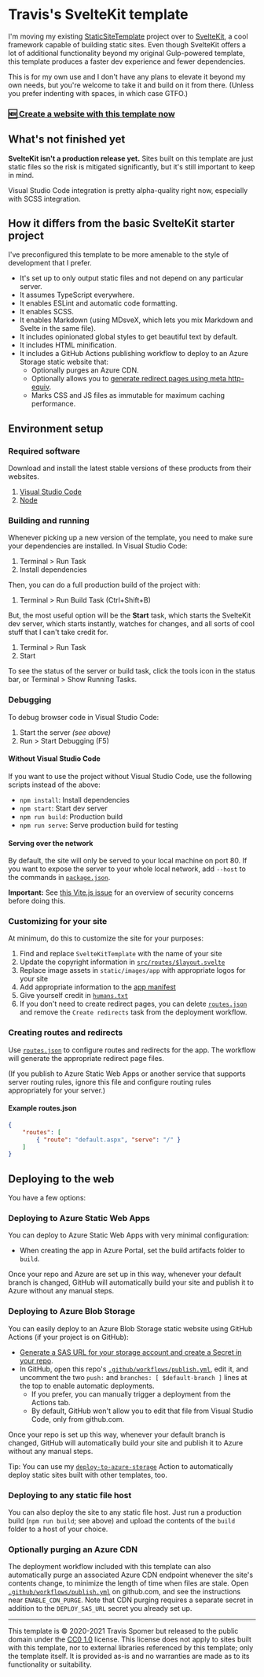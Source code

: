 # Travis's SvelteKit template

I'm moving my existing [StaticSiteTemplate](https://github.com/TravisSpomer/StaticSiteTemplate) project over to [SvelteKit](https://kit.svelte.dev), a cool framework capable of building static sites. Even though SvelteKit offers a lot of additional functionality beyond my original Gulp-powered template, this template produces a faster dev experience and fewer dependencies.

This is for my own use and I don't have any plans to elevate it beyond my own needs, but you're welcome to take it and build on it from there. (Unless you prefer indenting with spaces, in which case GTFO.)

### **[🆕 Create a website with this template now](https://github.com/TravisSpomer/SvelteKitTemplate/generate)**

## What's not finished yet

**SvelteKit isn't a production release yet.** Sites built on this template are just static files so the risk is mitigated significantly, but it's still important to keep in mind.

Visual Studio Code integration is pretty alpha-quality right now, especially with SCSS integration.

## How it differs from the basic SvelteKit starter project

I've preconfigured this template to be more amenable to the style of development that I prefer.

* It's set up to only output static files and not depend on any particular server.
* It assumes TypeScript everywhere.
* It enables ESLint and automatic code formatting.
* It enables SCSS.
* It enables Markdown (using MDsveX, which lets you mix Markdown and Svelte in the same file).
* It includes opinionated global styles to get beautiful text by default.
* It includes HTML minification.
* It includes a GitHub Actions publishing workflow to deploy to an Azure Storage static website that:
	* Optionally purges an Azure CDN.
	* Optionally allows you to [generate redirect pages using meta http-equiv](https://github.com/marketplace/actions/create-html-redirects).
	* Marks CSS and JS files as immutable for maximum caching performance.

## Environment setup

### Required software

Download and install the latest stable versions of these products from their websites.

1. [Visual Studio Code](https://code.visualstudio.com)
2. [Node](https://nodejs.org/en/)

### Building and running

Whenever picking up a new version of the template, you need to make sure your dependencies are installed. In Visual Studio Code:

1. Terminal > Run Task
2. Install dependencies

Then, you can do a full production build of the project with:

1. Terminal > Run Build Task (Ctrl+Shift+B)

But, the most useful option will be the **Start** task, which starts the SvelteKit dev server, which starts instantly, watches for changes, and all sorts of cool stuff that I can't take credit for.

1. Terminal > Run Task
2. Start

To see the status of the server or build task, click the tools icon in the status bar, or Terminal > Show Running Tasks.

### Debugging

To debug browser code in Visual Studio Code:

1. Start the server *(see above)*
2. Run > Start Debugging (F5)

#### Without Visual Studio Code

If you want to use the project without Visual Studio Code, use the following scripts instead of the above:

* `npm install`: Install dependencies
* `npm start`: Start dev server
* `npm run build`: Production build
* `npm run serve`: Serve production build for testing

#### Serving over the network

By default, the site will only be served to your local machine on port 80. If you want to expose the server to your whole local network, add `--host` to the commands in [`package.json`](package.json).

**Important:** See [this Vite.js issue](https://github.com/vitejs/vite/issues/2820) for an overview of security concerns before doing this.

### Customizing for your site

At minimum, do this to customize the site for your purposes:

1. Find and replace `SvelteKitTemplate` with the name of your site
2. Update the copyright information in [`src/routes/$layout.svelte`](src/routes/$layout.svelte)
3. Replace image assets in `static/images/app` with appropriate logos for your site
4. Add appropriate information to the [app manifest](static/app.webmanifest)
5. Give yourself credit in [`humans.txt`](static/humans.txt)
6. If you don't need to create redirect pages, you can delete [`routes.json`](routes.json) and remove the `Create redirects` task from the deployment workflow.

### Creating routes and redirects

Use [`routes.json`](routes.json) to configure routes and redirects for the app. The workflow will generate the appropriate redirect page files.

(If you publish to Azure Static Web Apps or another service that supports server routing rules, ignore this file and configure routing rules appropriately for your server.)

#### Example routes.json

```json
{
	"routes": [
		{ "route": "default.aspx", "serve": "/" }
	]
}
```

## Deploying to the web

You have a few options:

### Deploying to Azure Static Web Apps

You can deploy to Azure Static Web Apps with very minimal configuration:

* When creating the app in Azure Portal, set the build artifacts folder to `build`.

Once your repo and Azure are set up in this way, whenever your default branch is changed, GitHub will automatically build your site and publish it to Azure without any manual steps.

### Deploying to Azure Blob Storage

You can easily deploy to an Azure Blob Storage static website using GitHub Actions (if your project is on GitHub):

* [Generate a SAS URL for your storage account and create a Secret in your repo](https://github.com/marketplace/actions/deploy-to-azure-storage#how-to-get-a-sas-url-and-save-it).
* In GitHub, open this repo's [`.github/workflows/publish.yml`](.github/workflows/publish.yml), edit it, and uncomment the two `push:` and `branches: [ $default-branch ]` lines at the top to enable automatic deployments.
	* If you prefer, you can manually trigger a deployment from the Actions tab.
	* By default, GitHub won't allow you to edit that file from Visual Studio Code, only from github.com.

Once your repo is set up this way, whenever your default branch is changed, GitHub will automatically build your site and publish it to Azure without any manual steps.

Tip: You can use my [`deploy-to-azure-storage`](https://github.com/marketplace/actions/deploy-to-azure-storage) Action to automatically deploy static sites built with other templates, too.

### Deploying to any static file host

You can also deploy the site to any static file host. Just run a production build (`npm run build`; see above) and upload the contents of the `build` folder to a host of your choice.

### Optionally purging an Azure CDN

The deployment workflow included with this template can also automatically purge an associated Azure CDN endpoint whenever the site's contents change, to minimize the length of time when files are stale. Open [`.github/workflows/publish.yml`](.github/workflows/publish.yml) on github.com, and see the instructions near `ENABLE_CDN_PURGE`. Note that CDN purging requires a separate secret in addition to the `DEPLOY_SAS_URL` secret you already set up.

---

This template is © 2020-2021 Travis Spomer but released to the public domain under the [CC0 1.0](https://creativecommons.org/publicdomain/zero/1.0) license. This license does not apply to sites built with this template, nor to external libraries referenced by this template; only the template itself. It is provided as-is and no warranties are made as to its functionality or suitability.

